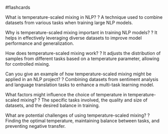 #flashcards

What is temperature-scaled mixing in NLP?
?
A technique used to combine datasets from various tasks when training large NLP models.

Why is temperature-scaled mixing important in training NLP models?
?
It helps in effectively leveraging diverse datasets to improve model performance and generalization.

How does temperature-scaled mixing work?
?
It adjusts the distribution of samples from different tasks based on a temperature parameter, allowing for controlled mixing.

Can you give an example of how temperature-scaled mixing might be applied in an NLP project?
?
Combining datasets from sentiment analysis and language translation tasks to enhance a multi-task learning model.

What factors might influence the choice of temperature in temperature-scaled mixing?
?
The specific tasks involved, the quality and size of datasets, and the desired balance in training.

What are potential challenges of using temperature-scaled mixing?
?
Finding the optimal temperature, maintaining balance between tasks, and preventing negative transfer.

